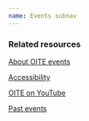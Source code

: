 ```yaml
---
name: Events subnav
---
```


### Related resources

[About OITE events](/events/about)

[Accessibility](/events/about#accessibility)

[OITE on YouTube](https://www.youtube.com/c/NIHOITE)

[Past events](/events?from=2010-01-01)
